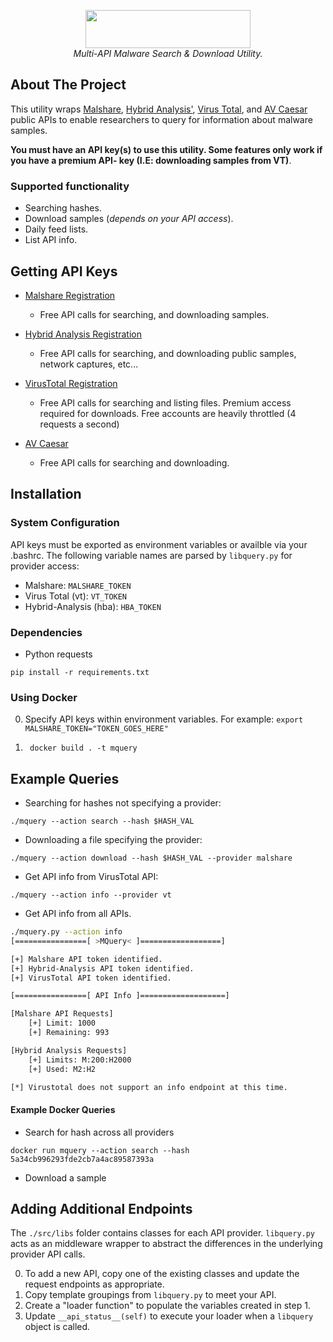 <p align="center">
<img width="264" height="61" src="https://i.imgur.com/SGnNoju.png">
<br />
<i>Multi-API Malware Search &amp; Download Utility.</i>
</p>

## About The Project
This utility wraps [Malshare](https://www.malshare.com), [Hybrid
Analysis'](https://www.hybrid-analysis.com), [Virus Total](https://www.virustotal.com),
and [AV Caesar](https://avcaesar.malware.lu/) public APIs to enable researchers 
to query for information about malware samples.  

**You must have an API key(s) to use this utility. Some features only work if
you have a premium API- key (I.E: downloading samples from VT)**. 

### Supported functionality
* Searching hashes.
* Download samples (*depends on your API access*).
* Daily feed lists.
* List API info.

## Getting API Keys
* [Malshare Registration](https://malshare.com/register.php)
    * Free API calls for searching, and downloading samples. 

* [Hybrid Analysis Registration](https://www.hybrid-analysis.com/signup)
    * Free API calls for searching, and downloading public samples, network
      captures, etc...

* [VirusTotal Registration](https://www.virustotal.com/gui/join-us)
    * Free API calls for searching and listing files. Premium access required
      for downloads. Free accounts are heavily throttled (4 requests a second)

* [AV Caesar](https://avcaesar.malware.lu/account/signup)
    * Free API calls for searching and downloading.

## Installation

### System Configuration
API keys must be exported as environment variables or availble via your .bashrc.
The following variable names are parsed by ```libquery.py``` for provider access:

* Malshare: ```MALSHARE_TOKEN```
* Virus Total (vt): ```VT_TOKEN```
* Hybrid-Analysis (hba): ```HBA_TOKEN```

### Dependencies
* Python requests
```
pip install -r requirements.txt
```

### Using Docker
0. Specify API keys within environment variables. For example: ``` export MALSHARE_TOKEN="TOKEN_GOES_HERE" ```

1. ``` docker build . -t mquery```


## Example Queries

* Searching for hashes not specifying a provider:
```
./mquery --action search --hash $HASH_VAL 
```

* Downloading a file specifying the provider:
```
./mquery --action download --hash $HASH_VAL --provider malshare
```

* Get API info from VirusTotal API:
```
./mquery --action info --provider vt
```

* Get API info from all APIs.
```bash
./mquery.py --action info
[================[ >MQuery< ]==================]

[+] Malshare API token identified.
[+] Hybrid-Analysis API token identified.
[+] VirusTotal API token identified.

[================[ API Info ]===================]

[Malshare API Requests]
    [+] Limit: 1000
    [+] Remaining: 993

[Hybrid Analysis Requests]
    [+] Limits: M:200:H2000
    [+] Used: M2:H2

[*] Virustotal does not support an info endpoint at this time.
```

#### Example Docker Queries
* Search for hash across all providers
```
docker run mquery --action search --hash 5a34cb996293fde2cb7a4ac89587393a
```

* Download a sample

## Adding Additional Endpoints
The ``` ./src/libs ```  folder contains classes for each API provider. 
```libquery.py``` acts as an middleware wrapper to abstract the differences in 
the underlying provider API calls. 

0. To add a new API, copy one of the existing classes and update the request 
endpoints as appropriate.
1. Copy template groupings from ```libquery.py``` to meet your API.
2. Create a  "loader function" to populate the variables created in step 1.
3. Update ```__api_status__(self)``` to execute your loader when a
```libquery``` object is called.
